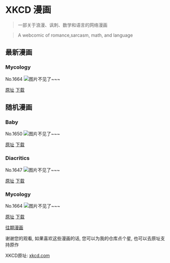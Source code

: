 # XKCD 漫画


> 一部关于浪漫、讽刺、数学和语言的网络漫画

> A webcomic of romance,sarcasm, math, and language


## 最新漫画
### Mycology
No.1664
![图片不见了~~~](https://imgs.xkcd.com/comics/mycology.png)

[原址](https://xkcd.com//1664) [下载](https://imgs.xkcd.com/comics/mycology.png)



## 随机漫画
### Baby
No.1650
![图片不见了~~~](https://imgs.xkcd.com/comics/baby.png)

[原址](https://xkcd.com//1650) [下载](https://imgs.xkcd.com/comics/baby.png)



### Diacritics
No.1647
![图片不见了~~~](https://imgs.xkcd.com/comics/diacritics.png)

[原址](https://xkcd.com//1647) [下载](https://imgs.xkcd.com/comics/diacritics.png)



### Mycology
No.1664
![图片不见了~~~](https://imgs.xkcd.com/comics/mycology.png)

[原址](https://xkcd.com//1664) [下载](https://imgs.xkcd.com/comics/mycology.png)



[往期漫画](image/)

谢谢您的观看, 如果喜欢这些漫画的话, 
您可以为我的仓库点个星, 也可以去原址支持原作

XKCD原址: [xkcd.com](https://xkcd.com)

